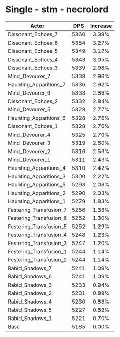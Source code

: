 # Single - stm - necrolord
| Actor | DPS | Increase |
|---|:---:|:---:|
|Dissonant_Echoes_7|5360|3.39%|
|Dissonant_Echoes_6|5354|3.27%|
|Dissonant_Echoes_5|5349|3.17%|
|Dissonant_Echoes_4|5343|3.05%|
|Dissonant_Echoes_3|5339|2.98%|
|Mind_Devourer_7|5338|2.96%|
|Haunting_Apparitions_7|5336|2.92%|
|Mind_Devourer_6|5333|2.86%|
|Dissonant_Echoes_2|5332|2.84%|
|Mind_Devourer_5|5328|2.77%|
|Haunting_Apparitions_6|5328|2.76%|
|Dissonant_Echoes_1|5328|2.76%|
|Mind_Devourer_4|5325|2.70%|
|Mind_Devourer_3|5319|2.60%|
|Mind_Devourer_2|5316|2.53%|
|Mind_Devourer_1|5311|2.43%|
|Haunting_Apparitions_4|5310|2.42%|
|Haunting_Apparitions_3|5300|2.22%|
|Haunting_Apparitions_5|5293|2.08%|
|Haunting_Apparitions_2|5290|2.03%|
|Haunting_Apparitions_1|5279|1.83%|
|Festering_Transfusion_7|5256|1.38%|
|Festering_Transfusion_6|5252|1.30%|
|Festering_Transfusion_5|5252|1.29%|
|Festering_Transfusion_4|5248|1.23%|
|Festering_Transfusion_3|5247|1.20%|
|Festering_Transfusion_1|5244|1.14%|
|Festering_Transfusion_2|5244|1.14%|
|Rabid_Shadows_7|5241|1.09%|
|Rabid_Shadows_6|5241|1.09%|
|Rabid_Shadows_3|5233|0.94%|
|Rabid_Shadows_2|5231|0.89%|
|Rabid_Shadows_4|5230|0.88%|
|Rabid_Shadows_5|5227|0.82%|
|Rabid_Shadows_1|5221|0.70%|
|Base|5185|0.00%|
